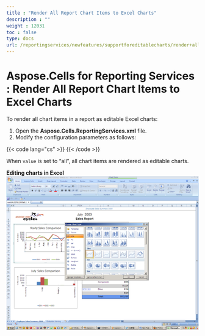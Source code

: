 ```yaml
---
title : "Render All Report Chart Items to Excel Charts" 
description : "" 
weight : 12031 
toc : false
type: docs
url: /reportingservices/newfeatures/supportforeditablecharts/render+all+report+chart+items+to+excel+charts/
---
```


# Aspose.Cells for Reporting Services : Render All Report Chart Items to Excel Charts


To render all chart items in a report as editable Excel charts:

1.  Open the **Aspose.Cells.ReportingServices.xml** file.
2.  Modify the configuration parameters as follows:  
      
    
{{< code lang="cs" >}}
<Chart value="all">
</Chart>
{{< /code >}}
    

When `value` is set to “all”, all chart items are rendered as editable charts.

**Editing charts in Excel**  
![image](6193424.png)

